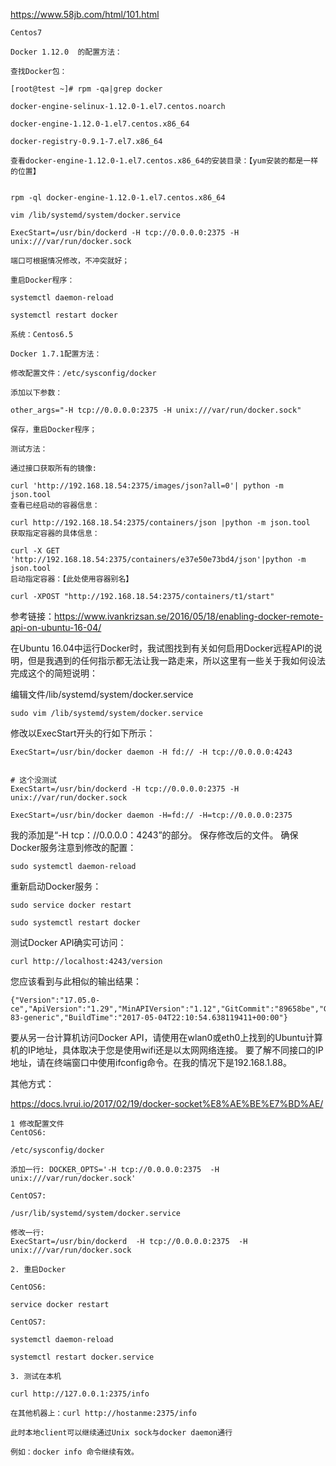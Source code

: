 https://www.58jb.com/html/101.html

```
Centos7

Docker 1.12.0  的配置方法：

查找Docker包：

[root@test ~]# rpm -qa|grep docker 
 
docker-engine-selinux-1.12.0-1.el7.centos.noarch 
 
docker-engine-1.12.0-1.el7.centos.x86_64 
 
docker-registry-0.9.1-7.el7.x86_64 

查看docker-engine-1.12.0-1.el7.centos.x86_64的安装目录：【yum安装的都是一样的位置】


rpm -ql docker-engine-1.12.0-1.el7.centos.x86_64 

vim /lib/systemd/system/docker.service

ExecStart=/usr/bin/dockerd -H tcp://0.0.0.0:2375 -H unix:///var/run/docker.sock 

端口可根据情况修改，不冲突就好；

重启Docker程序：

systemctl daemon-reload 

systemctl restart docker 

```


```
系统：Centos6.5 

Docker 1.7.1配置方法：

修改配置文件：/etc/sysconfig/docker

添加以下参数：

other_args="-H tcp://0.0.0.0:2375 -H unix:///var/run/docker.sock"

保存，重启Docker程序；

测试方法：

通过接口获取所有的镜像:

curl 'http://192.168.18.54:2375/images/json?all=0'| python -m json.tool 
查看已经启动的容器信息：

curl http://192.168.18.54:2375/containers/json |python -m json.tool 
获取指定容器的具体信息：

curl -X GET 'http://192.168.18.54:2375/containers/e37e50e73bd4/json'|python -m json.tool 
启动指定容器：【此处使用容器别名】

curl -XPOST "http://192.168.18.54:2375/containers/t1/start" 

```



参考链接：https://www.ivankrizsan.se/2016/05/18/enabling-docker-remote-api-on-ubuntu-16-04/

在Ubuntu 16.04中运行Docker时，我试图找到有关如何启用Docker远程API的说明，但是我遇到的任何指示都无法让我一路走来，所以这里有一些关于我如何设法完成这个的简短说明：

编辑文件/lib/systemd/system/docker.service 

```
sudo vim /lib/systemd/system/docker.service
```

修改以ExecStart开头的行如下所示：

```
ExecStart=/usr/bin/docker daemon -H fd:// -H tcp://0.0.0.0:4243


# 这个没测试
ExecStart=/usr/bin/dockerd -H tcp://0.0.0.0:2375 -H unix://var/run/docker.sock

ExecStart=/usr/bin/docker daemon -H=fd:// -H=tcp://0.0.0.0:2375
```

我的添加是“-H tcp：//0.0.0.0：4243”的部分。
保存修改后的文件。
确保Docker服务注意到修改的配置：

```
sudo systemctl daemon-reload
```

重新启动Docker服务：

```
sudo service docker restart

sudo systemctl restart docker
```

测试Docker API确实可访问：

```
curl http://localhost:4243/version
```

您应该看到与此相似的输出结果：

```
{"Version":"17.05.0-ce","ApiVersion":"1.29","MinAPIVersion":"1.12","GitCommit":"89658be","GoVersion":"go1.7.5","Os":"linux","Arch":"amd64","KernelVersion":"4.4.0-83-generic","BuildTime":"2017-05-04T22:10:54.638119411+00:00"}
```

要从另一台计算机访问Docker API，请使用在wlan0或eth0上找到的Ubuntu计算机的IP地址，具体取决于您是使用wifi还是以太网网络连接。
要了解不同接口的IP地址，请在终端窗口中使用ifconfig命令。在我的情况下是192.168.1.88。


其他方式：


https://docs.lvrui.io/2017/02/19/docker-socket%E8%AE%BE%E7%BD%AE/



```
1 修改配置文件
CentOS6:

/etc/sysconfig/docker

添加一行: DOCKER_OPTS='-H tcp://0.0.0.0:2375  -H unix:///var/run/docker.sock'

CentOS7: 

/usr/lib/systemd/system/docker.service

修改一行:
ExecStart=/usr/bin/dockerd  -H tcp://0.0.0.0:2375  -H unix:///var/run/docker.sock
 
2. 重启Docker

CentOS6: 

service docker restart 

CentOS7:   

systemctl daemon-reload

systemctl restart docker.service 

3. 测试在本机

curl http://127.0.0.1:2375/info

在其他机器上：curl http://hostanme:2375/info

此时本地client可以继续通过Unix sock与docker daemon通行

例如：docker info 命令继续有效。


```